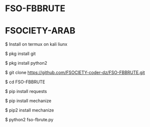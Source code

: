 # FSO-FBBRUTE
# FSOCIETY-ARAB

$ Install on termux on kali liunx

$ pkg install git

$ pkg install python2

$ git clone https://github.com/FSOCIETY-coder-dz/FSO-FBBRUTE.git

$ cd FSO-FBBRUTE

$ pip install requests

$ pip install mechanize

$ pip2 install mechanize

$ python2 fso-fbrute.py
